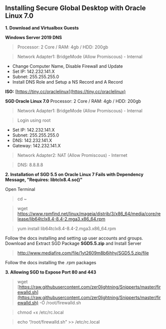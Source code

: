 ## Installing Secure Global Desktop with Oracle Linux 7.0

**1. Download and Virtualbox Guests**

**Windows Server 2019 DNS**

>Processor: 2 Core / RAM: 4gb / HDD: 200gb

>Network Adapter1: BridgeMode (Allow Promiscous) - Internal
	
 - Change Computer Name, Disable Firewall and Update 
 - Set IP: 142.232.141.X
 - Subnet: 255.255.255.0
 - Install DNS Role and Setup a NS Record and A Record

**ISO:** [https://tiny.cc/oraclelinux](https://tiny.cc/oraclelinux)

**SGD Oracle Linux 7.0** Processor: 2 Core / RAM: 4gb / HDD: 200gb
>Network Adapter1: BridgeMode (Allow Promiscous) - Internal

   > Login using root

 - Set IP: 142.232.141.X
 - Subnet: 255.255.255.0
 - DNS: 142.232.141.X
 - Gateway: 142.232.141.X
 
 >Network Adapter2: NAT (Allow Promiscous) - Internet
 
 >DNS: 8.8.8.8

**2. Installation of SGD 5.5 on Oracle Linux 7 Fails with Dependency Message, "Requires: libtclx8.4.so()"**

Open Terminal
> cd ~

> wget https://www.rpmfind.net/linux/mageia/distrib/3/x86_64/media/core/release/lib64tclx8.4-8.4-2.mga3.x86_64.rpm

> yum install lib64tclx8.4-8.4-2.mga3.x86_64.rpm

Follow the docs installing and  setting up user accounts and groups.
Download and Extract SGD Package **SGD5.5.zip** and Install Server
> http://www.mediafire.com/file/1yt2609m8b6jhhy/SGD5.5.zip/file

Follow the docs installing the .rpm packages

**3. Allowing SGD to Expose Port 80 and 443**

>wget [https://raw.githubusercontent.com/zer0lightning/Snipperts/master/firewalld.sh](https://raw.githubusercontent.com/zer0lightning/Snipperts/master/firewalld.sh) -O /root/firewalld.sh

>chmod +x /etc/rc.local

>echo “/root/firewalld.sh” >> /etc/rc.local
